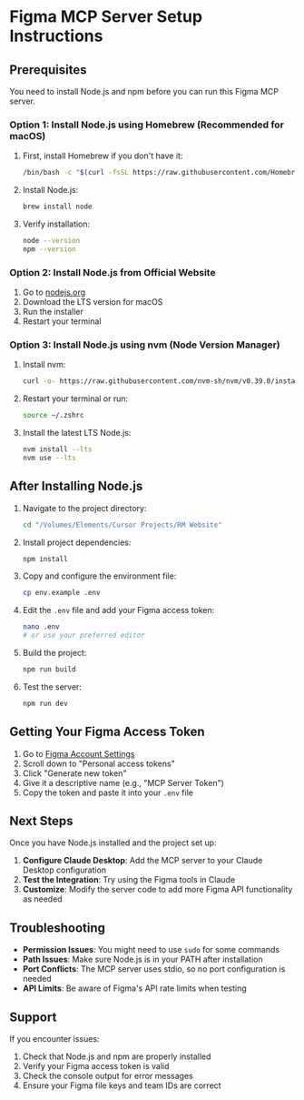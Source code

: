 # Figma MCP Server Setup Instructions

## Prerequisites

You need to install Node.js and npm before you can run this Figma MCP server.

### Option 1: Install Node.js using Homebrew (Recommended for macOS)

1. First, install Homebrew if you don't have it:
   ```bash
   /bin/bash -c "$(curl -fsSL https://raw.githubusercontent.com/Homebrew/install/HEAD/install.sh)"
   ```

2. Install Node.js:
   ```bash
   brew install node
   ```

3. Verify installation:
   ```bash
   node --version
   npm --version
   ```

### Option 2: Install Node.js from Official Website

1. Go to [nodejs.org](https://nodejs.org/)
2. Download the LTS version for macOS
3. Run the installer
4. Restart your terminal

### Option 3: Install Node.js using nvm (Node Version Manager)

1. Install nvm:
   ```bash
   curl -o- https://raw.githubusercontent.com/nvm-sh/nvm/v0.39.0/install.sh | bash
   ```

2. Restart your terminal or run:
   ```bash
   source ~/.zshrc
   ```

3. Install the latest LTS Node.js:
   ```bash
   nvm install --lts
   nvm use --lts
   ```

## After Installing Node.js

1. Navigate to the project directory:
   ```bash
   cd "/Volumes/Elements/Cursor Projects/RM Website"
   ```

2. Install project dependencies:
   ```bash
   npm install
   ```

3. Copy and configure the environment file:
   ```bash
   cp env.example .env
   ```

4. Edit the `.env` file and add your Figma access token:
   ```bash
   nano .env
   # or use your preferred editor
   ```

5. Build the project:
   ```bash
   npm run build
   ```

6. Test the server:
   ```bash
   npm run dev
   ```

## Getting Your Figma Access Token

1. Go to [Figma Account Settings](https://www.figma.com/developers/api#access-tokens)
2. Scroll down to "Personal access tokens"
3. Click "Generate new token"
4. Give it a descriptive name (e.g., "MCP Server Token")
5. Copy the token and paste it into your `.env` file

## Next Steps

Once you have Node.js installed and the project set up:

1. **Configure Claude Desktop**: Add the MCP server to your Claude Desktop configuration
2. **Test the Integration**: Try using the Figma tools in Claude
3. **Customize**: Modify the server code to add more Figma API functionality as needed

## Troubleshooting

- **Permission Issues**: You might need to use `sudo` for some commands
- **Path Issues**: Make sure Node.js is in your PATH after installation
- **Port Conflicts**: The MCP server uses stdio, so no port configuration is needed
- **API Limits**: Be aware of Figma's API rate limits when testing

## Support

If you encounter issues:
1. Check that Node.js and npm are properly installed
2. Verify your Figma access token is valid
3. Check the console output for error messages
4. Ensure your Figma file keys and team IDs are correct
